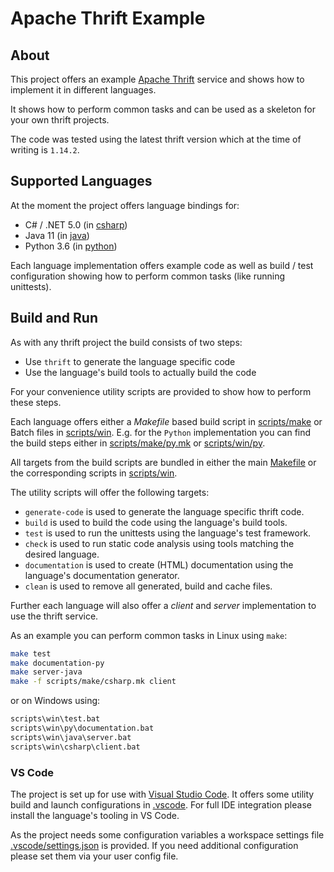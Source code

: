 # Apache Thrift Example

## About

This project offers an example [Apache Thrift](https://thrift.apache.org/) service and shows how to implement it in different languages.

It shows how to perform common tasks and can be used as a skeleton for your own thrift projects.

The code was tested using the latest thrift version which at the time of writing is `1.14.2`.

## Supported Languages

At the moment the project offers language bindings for:

* C# / .NET 5.0 (in [csharp](https://github.com/kmhsonnenkind/thrift-example/csharp))
* Java 11 (in [java](https://github.com/kmhsonnenkind/thrift-example/java))
* Python 3.6 (in [python](https://github.com/kmhsonnenkind/thrift-example/python))

Each language implementation offers example code as well as build / test configuration showing how to perform common tasks (like running unittests).


## Build and Run

As with any thrift project the build consists of two steps:

* Use `thrift` to generate the language specific code
* Use the language's build tools to actually build the code

For your convenience utility scripts are provided to show how to perform these steps.

Each language offers either a *Makefile* based build script in [scripts/make](https://github.com/kmhsonnenkind/thrift-example/scripts/make) or Batch files in [scripts/win](https://github.com/kmhsonnenkind/thrift-example/scripts/win). E.g. for the `Python` implementation you can find the build steps either in [scripts/make/py.mk](https://github.com/kmhsonnenkind/thrift-example/blob/main/scripts/make/py.mk) or [scripts/win/py](https://github.com/kmhsonnenkind/thrift-example/scripts/win/py).

All targets from the build scripts are bundled in either the main [Makefile](https://github.com/kmhsonnenkind/thrift-example/blob/main/Makefile) or the corresponding scripts in [scripts/win](https://github.com/kmhsonnenkind/thrift-example/scripts/win).

The utility scripts will offer the following targets:

* `generate-code` is used to generate the language specific thrift code.
* `build` is used to build the code using the language's build tools.
* `test` is used to run the unittests using the language's test framework.
* `check` is used to run static code analysis using tools matching the desired language.
* `documentation` is used to create (HTML) documentation using the language's documentation generator.
* `clean` is used to remove all generated, build and cache files.

Further each language will also offer a *client* and *server* implementation to use the thrift service.

As an example you can perform common tasks in Linux using `make`:

```sh
make test
make documentation-py
make server-java
make -f scripts/make/csharp.mk client
```

or on Windows using:
```sh
scripts\win\test.bat
scripts\win\py\documentation.bat
scripts\win\java\server.bat
scripts\win\csharp\client.bat
```

### VS Code

The project is set up for use with [Visual Studio Code](https://code.visualstudio.com/). It offers some utility build and launch configurations in [.vscode](https://github.com/kmhsonnenkind/thrift-example/.vscode). For full IDE integration please install the language's tooling in VS Code.

As the project needs some configuration variables a workspace settings file [.vscode/settings.json](https://github.com/kmhsonnenkind/thrift-example/blob/main/.vscode/settings.json) is provided. If you need additional configuration please set them via your user config file.
